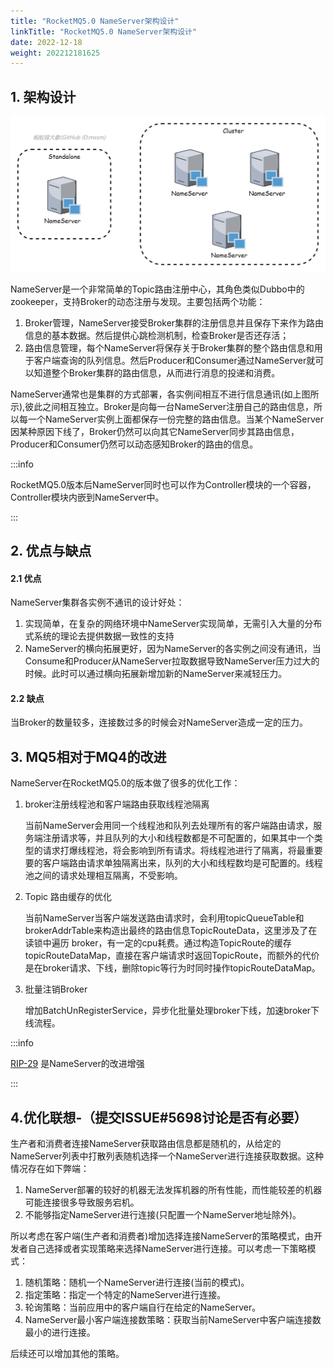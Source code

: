 ```yaml
---
title: "RocketMQ5.0 NameServer架构设计"
linkTitle: "RocketMQ5.0 NameServer架构设计"
date: 2022-12-18
weight: 202212181625
---
```


## 1. 架构设计

![NameServer-architecture](https://raw.githubusercontent.com/mxsm/picture/main/rocketmq5/nameserver/NameServer-architecture.png)

NameServer是一个非常简单的Topic路由注册中心，其角色类似Dubbo中的zookeeper，支持Broker的动态注册与发现。主要包括两个功能：

1. Broker管理，NameServer接受Broker集群的注册信息并且保存下来作为路由信息的基本数据。然后提供心跳检测机制，检查Broker是否还存活；
2. 路由信息管理，每个NameServer将保存关于Broker集群的整个路由信息和用于客户端查询的队列信息。然后Producer和Consumer通过NameServer就可以知道整个Broker集群的路由信息，从而进行消息的投递和消费。

NameServer通常也是集群的方式部署，各实例间相互不进行信息通讯(如上图所示),彼此之间相互独立。Broker是向每一台NameServer注册自己的路由信息，所以每一个NameServer实例上面都保存一份完整的路由信息。当某个NameServer因某种原因下线了，Broker仍然可以向其它NameServer同步其路由信息，Producer和Consumer仍然可以动态感知Broker的路由的信息。

:::info

RocketMQ5.0版本后NameServer同时也可以作为Controller模块的一个容器，Controller模块内嵌到NameServer中。

::: 


## 2. 优点与缺点

#### 2.1 优点

NameServer集群各实例不通讯的设计好处：

1. 实现简单，在复杂的网络环境中NameServer实现简单，无需引入大量的分布式系统的理论去提供数据一致性的支持
2. NameServer的横向拓展更好，因为NameServer的各实例之间没有通讯，当Consume和Producer从NameServer拉取数据导致NameServer压力过大的时候。此时可以通过横向拓展新增加新的NameServer来减轻压力。

#### 2.2 缺点

当Broker的数量较多，连接数过多的时候会对NameServer造成一定的压力。

## 3. MQ5相对于MQ4的改进

NameServer在RocketMQ5.0的版本做了很多的优化工作：

1. broker注册线程池和客户端路由获取线程池隔离

   当前NameServer会用同一个线程池和队列去处理所有的客户端路由请求，服务端注册请求等，并且队列的大小和线程数都是不可配置的，如果其中一个类型的请求打爆线程池，将会影响到所有请求。将线程池进行了隔离，将最重要要的客户端路由请求单独隔离出来，队列的大小和线程数均是可配置的。线程池之间的请求处理相互隔离，不受影响。

2. Topic 路由缓存的优化

   当前NameServer当客户端发送路由请求时，会利用topicQueueTable和brokerAddrTable来构造出最终的路由信息TopicRouteData，这里涉及了在读锁中遍历 broker，有一定的cpu耗费。通过构造TopicRoute的缓存topicRouteDataMap，直接在客户端请求时返回TopicRoute，而额外的代价是在broker请求、下线，删除topic等行为时同时操作topicRouteDataMap。

3. 批量注销Broker

   增加BatchUnRegisterService，异步化批量处理broker下线，加速broker下线流程。

:::info

[RIP-29](https://github.com/apache/rocketmq/wiki/RIP-29-Optimize-RocketMQ-NameServer) 是NameServer的改进增强

:::

## 4.优化联想-（提交ISSUE#5698讨论是否有必要）

生产者和消费者连接NameServer获取路由信息都是随机的，从给定的NameServer列表中打散列表随机选择一个NameServer进行连接获取数据。这种情况存在如下弊端：

1. NameServer部署的较好的机器无法发挥机器的所有性能，而性能较差的机器可能连接很多导致服务宕机。
2. 不能够指定NameServer进行连接(只配置一个NameServer地址除外)。

所以考虑在客户端(生产者和消费者)增加选择连接NameServer的策略模式，由开发者自己选择或者实现策略来选择NameServer进行连接。可以考虑一下策略模式：

1. 随机策略：随机一个NameServer进行连接(当前的模式)。
2. 指定策略：指定一个特定的NameServer进行连接。
3. 轮询策略：当前应用中的客户端自行在给定的NameServer。
4. NameServer最小客户端连接数策略：获取当前NameServer中客户端连接数最小的进行连接。

后续还可以增加其他的策略。

